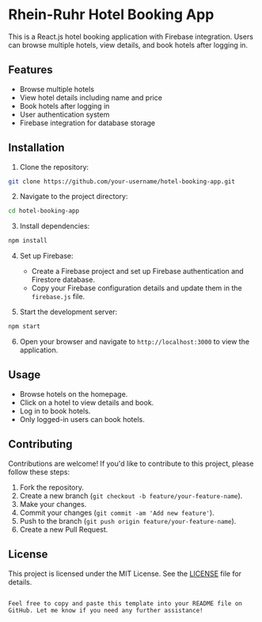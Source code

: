 # Rhein-Ruhr Hotel Booking App

This is a React.js hotel booking application with Firebase integration. Users can browse multiple hotels, view details, and book hotels after logging in.

## Features

- Browse multiple hotels
- View hotel details including name and price
- Book hotels after logging in
- User authentication system
- Firebase integration for database storage

## Installation

1. Clone the repository:

```bash
git clone https://github.com/your-username/hotel-booking-app.git
```

2. Navigate to the project directory:

```bash
cd hotel-booking-app
```

3. Install dependencies:

```bash
npm install
```

4. Set up Firebase:
   - Create a Firebase project and set up Firebase authentication and Firestore database.
   - Copy your Firebase configuration details and update them in the `firebase.js` file.

5. Start the development server:

```bash
npm start
```

6. Open your browser and navigate to `http://localhost:3000` to view the application.

## Usage

- Browse hotels on the homepage.
- Click on a hotel to view details and book.
- Log in to book hotels.
- Only logged-in users can book hotels.

## Contributing

Contributions are welcome! If you'd like to contribute to this project, please follow these steps:

1. Fork the repository.
2. Create a new branch (`git checkout -b feature/your-feature-name`).
3. Make your changes.
4. Commit your changes (`git commit -am 'Add new feature'`).
5. Push to the branch (`git push origin feature/your-feature-name`).
6. Create a new Pull Request.

## License

This project is licensed under the MIT License. See the [LICENSE](LICENSE) file for details.
```

Feel free to copy and paste this template into your README file on GitHub. Let me know if you need any further assistance!
